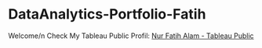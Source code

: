 # DataAnalytics-Portfolio-Fatih
Welcome/n
Check My Tableau Public Profil: [Nur Fatih Alam - Tableau Public](https://public.tableau.com/app/profile/nur.fatih.alam)
